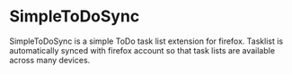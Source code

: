 # SimpleToDoSync

SimpleToDoSync is a simple ToDo task list extension for firefox.
Tasklist is automatically synced with firefox account so that task lists are available across many devices.
